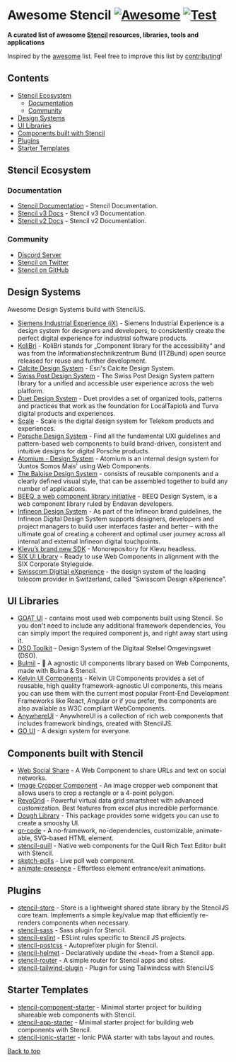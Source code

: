 # Awesome Stencil [![Awesome](https://awesome.re/badge-flat2.svg)](https://awesome.re) [![Test](https://github.com/stencil-community/awesome-stencil/actions/workflows/test.yaml/badge.svg)](https://github.com/stencil-community/awesome-stencil/actions/workflows/test.yaml)

**A curated list of awesome [Stencil](https://stenciljs.com/) resources, libraries, tools and applications**

Inspired by the [awesome][0] list. Feel free to improve this list by [contributing](https://github.com/stencil-community/awesome-stencil/blob/master/contributing.md)!

<!--lint disable list-item-indent-->

## Contents

- [Stencil Ecosystem](#stencil-ecosystem)
  - [Documentation](#documentation)
  - [Community](#community)
- [Design Systems](#design-systems)
- [UI Libraries](#ui-libraries)
- [Components built with Stencil](#components-built-with-stencil)
- [Plugins](#plugins)
- [Starter Templates](#starter-templates)

<!--lint disable list-item-indent-->

## Stencil Ecosystem

### Documentation

- [Stencil Documentation](https://stenciljs.com/docs/introduction) - Stencil Documentation.
- [Stencil v3 Docs](https://stenciljs.com/docs/v3/introduction) - Stencil v3 Documentation.
- [Stencil v2 Docs](https://stenciljs.com/docs/v2/introduction) - Stencil v2 Documentation.

### Community

- [Discord Server](https://chat.stenciljs.com/?_gl=1*uree5e*_ga*OTQxMjI1NDgwLjE2OTU1MTg0OTk.*_ga_REH9TJF6KF*MTcwNjMxMzY2NS44My4xLjE3MDYzMTQyMDAuMC4wLjA.)
- [Stencil on Twitter](https://twitter.com/stenciljs)
- [Stencil on GitHub](https://github.com/ionic-team/stencil)

## Design Systems

Awesome Design Systems build with StencilJS.

- [Siemens Industrial Experience (iX)](https://github.com/siemens/ix) - Siemens Industrial Experience is a design system for designers and developers, to consistently create the perfect digital experience for industrial software products.
- [KoliBri](https://github.com/public-ui/kolibri) - KoliBri stands for „Component library for the accessibility“ and was from the Informationstechnikzentrum Bund (ITZBund) open source released for reuse and further development.
- [Calcite Design System](https://github.com/Esri/calcite-design-system) - Esri's Calcite Design System.
- [Swiss Post Design System](https://github.com/swisspost/design-system) - The Swiss Post Design System pattern library for a unified and accessible user experience across the web platform.
- [Duet Design System](https://github.com/duetds) - Duet provides a set of organized tools, patterns and practices that work as the foundation for LocalTapiola and Turva digital products and experiences.
- [Scale](https://github.com/telekom/scale) - Scale is the digital design system for Telekom products and experiences.
- [Porsche Design System](https://github.com/porsche-design-system/porsche-design-system) - Find all the fundamental UXI guidelines and pattern-based web components to build brand-driven, consistent and intuitive designs for digital Porsche products.
- [Atomium - Design System](https://github.com/juntossomosmais/atomium) - Atomium is an internal design system for 'Juntos Somos Mais' using Web Components.
- [The Baloise Design System](https://github.com/baloise/design-system) - consists of reusable components and a clearly defined visual style, that can be assembled together to build any number of applications.
- [BEEQ, a web component library initiative](https://github.com/Endava/BEEQ) - BEEQ Design System, is a web component library ruled by Endavan developers.
- [Infineon Design System](https://github.com/Infineon/infineon-design-system-stencil) - As part of the Infineon brand guidelines, the Infineon Digital Design System supports designers, developers and project managers to build user interfaces faster and better – with the ultimate goal of creating a coherent and optimal user journey across all internal and external Infineon digital touchpoints.
- [Klevu’s brand new SDK](https://github.com/klevultd/frontend-sdk) - Monorepository for Klevu headless.
- [SIX UI Library](https://github.com/six-group/six-webcomponents) - Ready to use Web Components in alignment with the SIX Corporate Styleguide.
- [Swisscom Digitial eXperience](https://sdx.swisscom.com/) - the design system of the leading telecom provider in Switzerland, called "Swisscom Design eXperience".

## UI Libraries

- [GOAT UI](https://github.com/goatui/components) - contains most used web components built using Stencil. So you don't need to include any additional framework dependencies, You can simply import the required component js, and right away start using it.
- [DSO Toolkit](https://github.com/dso-toolkit/dso-toolkit) - Design System of the Digitaal Stelsel Omgevingswet (DSO).
- [Bulmil](https://github.com/Gomah/bulmil) - 💄 A agnostic UI components library based on Web Components, made with Bulma & Stencil.
- [Kelvin UI Components](https://github.com/kelvininc/ui-components) - Kelvin UI Components provides a set of reusable, high quality framework-agnostic UI components, this means you can use them with the current most popular Front-End Development Frameworks like React, Angular or if you prefer, the components are also available as W3C compliant WebComponents.
- [AnywhereUI](https://github.com/adaleks/anywhere-ui) - AnywhereUI is a collection of rich web components that includes framework bindings, created with StencilJS.
- [GO UI](https://github.com/getgoui/go-ui) - A design system for everyone.

## Components built with Stencil

- [Web Social Share](https://github.com/peterpeterparker/web-social-share) - A Web Component to share URLs and text on social networks.
- [Image Cropper Component](https://github.com/tony-xlh/image-cropper-component) - An image cropper web component that allows users to crop a rectangle or a 4-point polygon.
- [RevoGrid](https://github.com/revolist/revogrid) - Powerful virtual data grid smartsheet with advanced customization. Best features from excel plus incredible performance.
- [Dough Library](https://github.com/josiahsrc/dough) - This package provides some widgets you can use to create a smooshy UI.
- [qr-code](https://github.com/bitjson/qr-code) - A no-framework, no-dependencies, customizable, animate-able, SVG-based <qr-code> HTML element.
- [stencil-quill](https://github.com/KillerCodeMonkey/stencil-quill) - Native web components for the Quill Rich Text Editor built with Stencil.
- [sketch-polls](https://github.com/partykit/sketch-polls) - Live poll web component.
- [animate-presence](https://github.com/natemoo-re/animate-presence) - Effortless element entrance/exit animations.

## Plugins

- [stencil-store](https://github.com/ionic-team/stencil-store) - Store is a lightweight shared state library by the StencilJS core team. Implements a simple key/value map that efficiently re-renders components when necessary.
- [stencil-sass](https://github.com/ionic-team/stencil-sass) - Sass plugin for Stencil.
- [stencil-eslint](https://github.com/stencil-community/stencil-eslint) - ESLint rules specific to Stencil JS projects.
- [stencil-postcss](https://github.com/stencil-community/stencil-postcss) - Autoprefixer plugin for Stencil.
- [stencil-helmet](https://github.com/stencil-community/stencil-helmet) - Declaratively update the `<head>` from a Stencil app.
- [stencil-router](https://github.com/stencil-community/stencil-router) - A simple router for Stencil apps and sites.
- [stencil-tailwind-plugin](https://github.com/Poimen/stencil-tailwind-plugin) - Plugin for using Tailwindcss with StencilJS

## Starter Templates

- [stencil-component-starter](https://github.com/ionic-team/stencil-component-starter) - Minimal starter project for building shareable web components with Stencil.
- [stencil-app-starter](https://github.com/stencil-community/stencil-app-starter) - Minimal starter project for building web components with Stencil.
- [stencil-ionic-starter](https://github.com/stencil-community/stencil-ionic-starter) - Ionic PWA starter with tabs layout and routes.

[Back to top](#contents)

[0]: https://awesome.re

